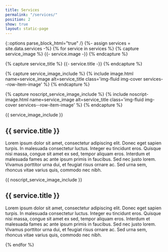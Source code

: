```yaml
---
title: Services
permalink: "/services/"
position: 2
show: true
layout: static-page
---
```


{::options parse_block_html="true" /}
{%- assign services = site.data.services -%}
{% for service in services %}
{% capture service_image %}
{{- service.image -}}
{% endcapture %}

{% capture service_title %}
{{- service.title -}}
{% endcapture %}

{% capture service_image_include %}
{% include image.html name=service_image alt=service_title class='img-fluid img-cover services--row-item-image' %}
{% endcapture %}

{% capture noscript_service_image_include %}
{% include noscript-image.html name=service_image alt=service_title class='img-fluid img-cover services--row-item-image' %}
{% endcapture %}

<div class="row services--row-item mb-5 flex-column lazyload js" data-expand="-100">
{{ service_image_include }}

## {{ service.title }}
Lorem ipsum dolor sit amet, consectetur adipiscing elit. Donec eget sapien turpis. In malesuada consectetur luctus. Integer eu tincidunt eros. Quisque nisi massa, congue sit amet ex sed, tempor aliquam eros. Interdum et malesuada fames ac ante ipsum primis in faucibus. Sed nec justo lorem. Vivamus porttitor urna dui, et feugiat risus ornare ac. Sed urna sem, rhoncus vitae varius quis, commodo nec nibh.
</div>

<noscript>
<div class="row services--row-item mb-5 flex-column" data-expand="-100">
{{ noscript_service_image_include }}

## {{ service.title }}
Lorem ipsum dolor sit amet, consectetur adipiscing elit. Donec eget sapien turpis. In malesuada consectetur luctus. Integer eu tincidunt eros. Quisque nisi massa, congue sit amet ex sed, tempor aliquam eros. Interdum et malesuada fames ac ante ipsum primis in faucibus. Sed nec justo lorem. Vivamus porttitor urna dui, et feugiat risus ornare ac. Sed urna sem, rhoncus vitae varius quis, commodo nec nibh.
</div>
</noscript>
{% endfor %}
